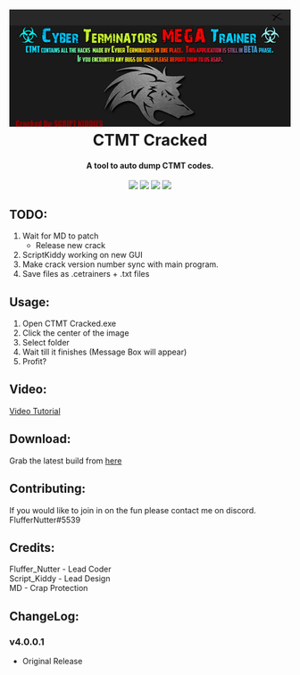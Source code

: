 <h1 align="center">
<img src="https://github.com/SCRIPT-KIDDYS/CTMT-Cracked/blob/master/CTMT%20Cracked/Images/CTMTCracked.png?raw=true">
<br>
CTMT Cracked
<br>
</h1>

<h4 align="center">A tool to auto dump CTMT codes.</h4>

<p align="center">
<img src="https://img.shields.io/badge/written%20in%20-C%23-orange.svg">
<img src="https://img.shields.io/badge/license-Unlicense-blue.svg">
<img src="https://img.shields.io/badge/build%20v4.0.0.1-passing-green.svg">
<img src="https://img.shields.io/badge/fuk-cyberterminators-ff69b4.svg">
</p>

## TODO:
1. Wait for MD to patch
    - Release new crack
1. ScriptKiddy working on new GUI
1. Make crack version number sync with main program.
1. Save files as .cetrainers + .txt files

## Usage:

1. Open CTMT Cracked.exe
1. Click the center of the image
1. Select folder
1. Wait till it finishes (Message Box will appear)
1. Profit?

## Video:

[Video Tutorial](https://www.youtube.com/watch?v=r75MynjpBLE)

## Download:

Grab the latest build from [here](https://github.com/Fluffer-Nutter/CTMT-Cracked/releases/tag/v4.0.0.1)

## Contributing:

If you would like to join in on the fun please contact me on discord.  
FlufferNutter#5539

## Credits:

Fluffer_Nutter - Lead Coder  
Script_Kiddy - Lead Design  
MD - Crap Protection  

## ChangeLog:

### __v4.0.0.1__  
* Original Release
